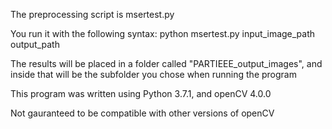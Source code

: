 The preprocessing script is msertest.py

You run it with the following syntax:
python msertest.py input_image_path output_path
  
The results will be placed in a folder called "PARTIEEE_output_images", and inside that will be the subfolder you chose when running the program

This program was written using Python 3.7.1, and openCV 4.0.0

Not gauranteed to be compatible with other versions of openCV
